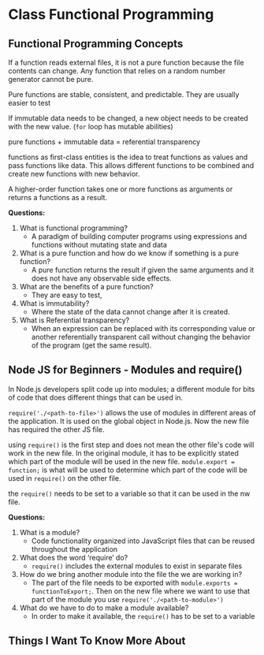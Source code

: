 # Class Functional Programming

## Functional Programming Concepts

If a function reads external files, it is not a pure function because the file contents can change. Any function that relies on a random number generator cannot be pure.

Pure functions are stable, consistent, and predictable. They are usually easier to test

If immutable data needs to be changed, a new object needs to be created with the new value. (`for` loop has mutable abilities)

pure functions + immutable data = referential transparency

functions as first-class entities is the idea to treat functions as values and pass functions like data. This allows different functions to be combined and create new functions with new behavior.

A higher-order function takes one or more functions as arguments or returns a functions as a result.

**Questions:**

1. What is functional programming?
    * A paradigm of building computer programs using expressions and functions without mutating state and data
2. What is a pure function and how do we know if something is a pure function?
    * A pure function returns the result if given the same arguments and it does not have any observable side effects.
3. What are the benefits of a pure function?
    * They are easy to test,
4. What is immutability?
    * Where the state of the data cannot change after it is created.
5. What is Referential transparency?
    * When an expression can be replaced with its corresponding value or another referentially transparent call without changing the behavior of the program (get the same result).

## Node JS for Beginners - Modules and require()

In Node.js developers split code up into modules; a different module for bits of code that does different things that can be used in.

`require('./<path-to-file>')` allows the use of modules in different areas of the application. It is used on the global object in Node.js. Now the new file has required the other JS file.

using `require()` is the first step and does not mean the other file's code will work in the new file. In the original module, it has to be explicitly stated which part of the module will be used in the new file. `module.export = function;` is what will be used to determine which part of the code will be used in `require()` on the other file.

the `require()` needs to be set to a variable so that it can be used in the nw file.

**Questions:**

1. What is a module?
    * Code functionality organized into JavaScript files that can be reused throughout the application
2. What does the word ‘require’ do?
    * `require()` includes the external modules to exist in separate files
3. How do we bring another module into the file the we are working in?
    * The part of the file needs to be exported with `module.exports = functionToExport;`. Then on the new file where we want to use that part of the module you use `require('./<path-to-module>')`
4. What do we have to do to make a module available?
    * In order to make it available, the `require()` has to be set to a variable

## Things I Want To Know More About
